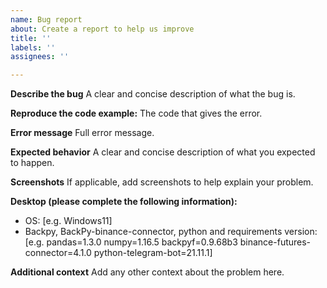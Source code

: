 ```yaml
---
name: Bug report
about: Create a report to help us improve
title: ''
labels: ''
assignees: ''

---
```


**Describe the bug**
A clear and concise description of what the bug is.

**Reproduce the code example:**
The code that gives the error.

**Error message**
Full error message.

**Expected behavior**
A clear and concise description of what you expected to happen.

**Screenshots**
If applicable, add screenshots to help explain your problem.

**Desktop (please complete the following information):**
 - OS: [e.g. Windows11]
 - Backpy, BackPy-binance-connector, python and requirements version:  [e.g.
pandas=1.3.0
numpy=1.16.5
backpyf=0.9.68b3
binance-futures-connector=4.1.0
python-telegram-bot=21.11.1]

**Additional context**
Add any other context about the problem here.
